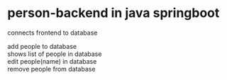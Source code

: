# person-backend in java springboot

connects frontend to database


add people to database<br/>
shows list of people in database<br/>
edit people(name) in database<br/>
remove people from database
